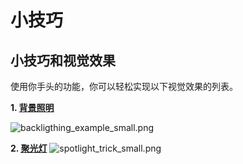 # 小技巧

## 小技巧和视觉效果
使用你手头的功能，你可以轻松实现以下视觉效果的列表。

**1. [背景照明](/docs/Parcels/Tricks/Background_Lighting)**

![backligthing_example_small.png](/backligthing_example_small.png)

**2. [聚光灯](/docs/Parcels/Tricks/Spotlight)**
![spotlight_trick_small.png](/spotlight_trick_small.png)